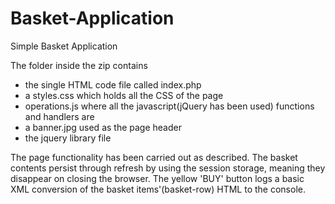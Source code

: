 # Basket-Application
Simple Basket Application

The folder inside the zip contains
- the single HTML code file called index.php
- a styles.css which holds all the CSS of the page
- operations.js where all the javascript(jQuery has been used) functions and handlers are
- a banner.jpg used as the page header
- the jquery library file

The page functionality has been carried out as described. The basket contents persist through refresh by using the session 
storage, meaning they disappear on closing the browser. The yellow 'BUY' button logs a basic XML conversion of the basket items'(basket-row) HTML to the console.
